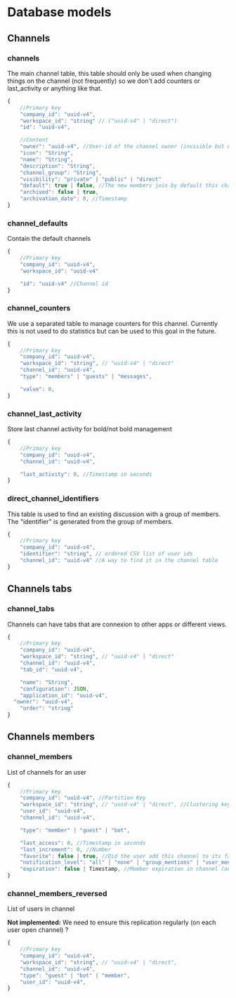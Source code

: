 # Database models

## Channels

### **channels**

The main channel table, this table should only be used when changing things on the channel \(not frequently\) so we don't add counters or last\_activity or anything like that.

```javascript
{
    //Primary key
    "company_id": "uuid-v4",
    "workspace_id": "string" // ("uuid-v4" | "direct")
    "id": "uuid-v4",

    //Content
    "owner": "uuid-v4", //User-id of the channel owner (invisible but used on some access restriction-
    "icon": "String",
    "name": "String",
    "description": "String",
    "channel_group": "String",
    "visibility": "private" | "public" | "direct"
    "default": true | false, //The new members join by default this channel
    "archived": false | true,
    "archivation_date": 0, //Timestamp
}
```

### **channel\_defaults**

Contain the default channels

```javascript
{
    //Primary key
    "company_id": "uuid-v4",
    "workspace_id": "uuid-v4"

    "id": "uuid-v4" //Channel id
}
```

### **channel\_counters**

We use a separated table to manage counters for this channel. Currently this is not used to do statistics but can be used to this goal in the future.

```javascript
{
    //Primary key
    "company_id": "uuid-v4",
    "workspace_id": "string", // "uuid-v4" | "direct"
    "channel_id": "uuid-v4",
    "type": "members" | "guests" | "messages",

    "value": 0,
}
```

### **channel\_last\_activity**

Store last channel activity for bold/not bold management

```javascript
{
    //Primary key
    "company_id": "uuid-v4",
    "channel_id": "uuid-v4",

    "last_activity": 0, //Timestamp in seconds
}
```

### **direct\_channel\_identifiers**

This table is used to find an existing discussion with a group of members. The "identifier" is generated from the group of members.

```javascript
{
    //Primary key
    "company_id": "uuid-v4",
    "identifier": "string", // ordered CSV list of user ids
    "channel_id": "uuid-v4" //A way to find it in the channel table
}
```

## **Channels tabs**

### **channel\_tabs**

Channels can have tabs that are connexion to other apps or different views.

```javascript
{
    //Primary key
    "company_id": "uuid-v4",
    "workspace_id": "string", // "uuid-v4" | "direct"
    "channel_id": "uuid-v4",
    "tab_id": "uuid-v4",

    "name": "String", 
    "configuration": JSON,
    "application_id": "uuid-v4",
  "owner": "uuid-v4",
    "order": "string"
}
```

## **Channels members**

### **channel\_members**

List of channels for an user

```javascript
{
    //Primary key
    "company_id": "uuid-v4", //Partition Key
    "workspace_id": "string", // "uuid-v4" | "direct", //Clustering key
    "user_id": "uuid-v4",
    "channel_id": "uuid-v4",

    "type": "member" | "guest" | "bot",

    "last_access": 0, //Timestamp in seconds
    "last_increment": 0, //Number
    "favorite": false | true, //Did the user add this channel to its favorites
    "notification_level": "all" | "none" | "group_mentions" | "user_mentions",
    "expiration": false | Timestamp, //Member expiration in channel (only for guests)
}
```

### **channel\_members\_reversed**

List of users in channel

**Not implemented:** We need to ensure this replication regularly \(on each user open channel\) ?

```javascript
{
    //Primary key
    "company_id": "uuid-v4",
    "workspace_id": "string", // "uuid-v4" | "direct",
    "channel_id": "uuid-v4",
    "type": "guest" | "bot" | "member",
    "user_id": "uuid-v4",
}
```

